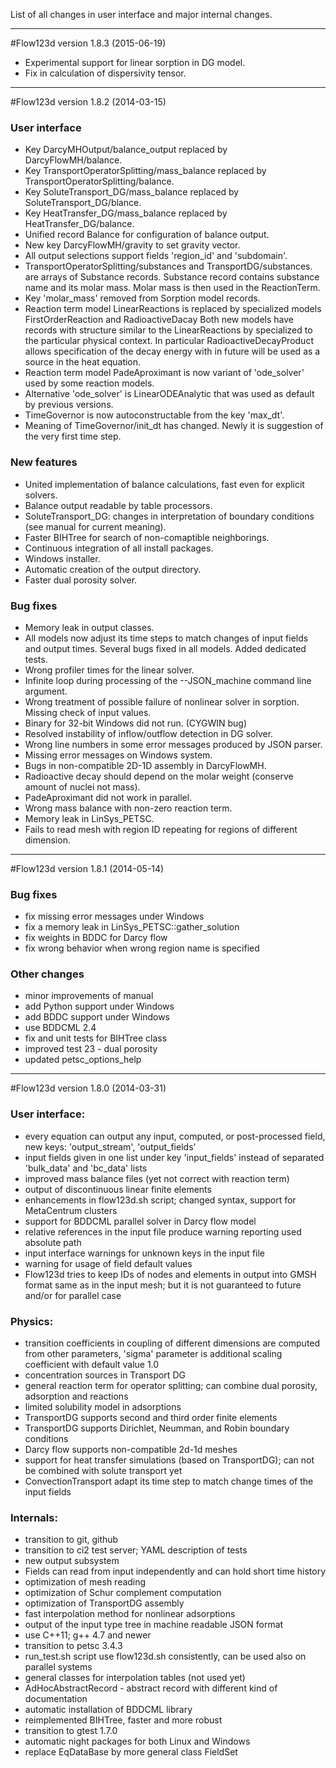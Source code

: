 List of all changes in user interface and major internal changes.
************************************************

#Flow123d version 1.8.3
(2015-06-19)

* Experimental support for linear sorption in DG model.
* Fix in calculation of dispersivity tensor.

************************************************

#Flow123d version 1.8.2
(2014-03-15)

### User interface

* Key DarcyMHOutput/balance_output replaced by DarcyFlowMH/balance.
* Key TransportOperatorSplitting/mass_balance replaced by TransportOperatorSplitting/balance.
* Key SoluteTransport_DG/mass_balance replaced by SoluteTransport_DG/blance.
* Key HeatTransfer_DG/mass_balance replaced by HeatTransfer_DG/balance.
* Unified record Balance for configuration of balance output.
* New key DarcyFlowMH/gravity to set gravity vector. 
* All output selections support fields 'region_id' and 'subdomain'.
* TransportOperatorSplitting/substances and TransportDG/substances.
  are arrays of Substance records. Substance record contains substance name and its molar mass.
  Molar mass is then used in the ReactionTerm.
* Key 'molar_mass' removed from Sorption model records.
* Reaction term model LinearReactions is replaced by specialized models FirstOrderReaction and RadioactiveDacay
  Both new models have records with structure similar to the LinearReactions by specialized to 
  the particular physical context. In particular RadioactiveDecayProduct allows specification of the decay energy
  with in future will be used as a source in the heat equation.
* Reaction term model PadeAproximant is now variant of 'ode_solver' used by some reaction models.
* Alternative 'ode_solver' is LinearODEAnalytic that was used as default by previous versions.
* TimeGovernor is now autoconstructable from the key 'max_dt'.
* Meaning of TimeGovernor/init_dt has changed. Newly it is suggestion of the very first time step.
    
### New features
* United implementation of balance calculations, fast even for explicit solvers.
* Balance output readable by table processors.
* SoluteTransport_DG: changes in interpretation of boundary conditions (see manual for current meaning).
* Faster BIHTree for search of non-comaptible neighborings.
* Continuous integration of all install packages.
* Windows installer.
* Automatic creation of the output directory.
* Faster dual porosity solver.


### Bug fixes
* Memory leak in output classes. 
* All models now adjust its time steps to match changes of input fields and output times.
  Several bugs fixed in all models. Added dedicated tests.
* Wrong profiler times for the linear solver.
* Infinite loop during processing of the --JSON_machine command line argument.
* Wrong treatment of possible failure of nonlinear solver in sorption. Missing check of input values.
* Binary for 32-bit Windows did not run. (CYGWIN bug)
* Resolved instability of inflow/outflow detection in DG solver.
* Wrong line numbers in some error messages produced by JSON parser.
* Missing error messages on Windows system.
* Bugs in non-compatible 2D-1D assembly in DarcyFlowMH.
* Radioactive decay should depend on the molar weight (conserve amount of nuclei not mass).
* PadeAproximant did not work in parallel.
* Wrong mass balance with non-zero reaction term.
* Memory leak in LinSys_PETSC.
* Fails to read mesh with region ID repeating for regions of different dimension.







***********************************************

#Flow123d version 1.8.1
(2014-05-14)

### Bug fixes

* fix missing error messages under Windows
* fix a memory leak in LinSys_PETSC::gather_solution
* fix weights in BDDC for Darcy flow
* fix wrong behavior when wrong region name is specified



### Other changes
* minor improvements of manual
* add Python support under Windows
* add BDDC support under Windows
* use BDDCML 2.4
* fix and unit tests for BIHTree class
* improved test 23 - dual porosity
* updated petsc_options_help


************************************************

#Flow123d version 1.8.0 
(2014-03-31)

### User interface:
* every equation can output any input, computed, or post-processed field,
  new keys: 'output_stream', 'output_fields'
* input fields given in one list under key 'input_fields' instead of separated 'bulk_data' and 'bc_data' lists   
* improved mass balance files (yet not correct with reaction term) 
* output of discontinuous linear finite elements
* enhancements in flow123d.sh script; changed syntax, support for MetaCentrum clusters
* support for BDDCML parallel solver in Darcy flow model
* relative references in the input file produce warning reporting used absolute path
* input interface warnings for unknown keys in the input file
* warning for usage of field default values
* Flow123d tries to keep IDs of nodes and elements in output into GMSH format same as in the input mesh;
  but it is not guaranteed to future and/or for parallel case
 
### Physics:
* transition coefficients in coupling of different dimensions are computed from other parameters,
  'sigma' parameter is additional scaling coefficient with default value 1.0
* concentration sources in Transport DG
* general reaction term for operator splitting; can combine dual porosity, adsorption and reactions
* limited solubility model in adsorptions
* TransportDG supports second and third order finite elements
* TransportDG supports Dirichlet, Neumman, and Robin boundary conditions
* Darcy flow supports non-compatible 2d-1d meshes
* support for heat transfer simulations (based on TransportDG); can not be combined with solute transport yet
* ConvectionTransport adapt its time step to match change times of  the input fields 


### Internals:
* transition to git, github
* transition to ci2 test server; YAML description of tests
* new output subsystem
* Fields can read from input independently and can hold short time history
* optimization of mesh reading
* optimization of Schur complement computation
* optimization of TransportDG assembly
* fast interpolation method for nonlinear adsorptions
* output of the input type tree in machine readable JSON format
* use C++11; g++ 4.7 and newer
* transition to petsc 3.4.3
* run_test.sh script use flow123d.sh consistently, can be used also on parallel systems
* general classes for interpolation tables (not used yet)
* AdHocAbstractRecord - abstract record with different kind of documentation
* automatic installation of BDDCML library
* reimplemented BIHTree, faster and more robust
* transition to gtest 1.7.0
* automatic night packages for both Linux and Windows
* replace EqDataBase by more general class FieldSet
